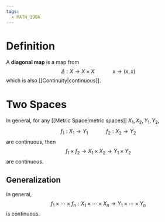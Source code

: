 ```yaml
---
tags:
  - MATH_190A
---
```

# Definition
A **diagonal map** is a map from 
$$
\Delta : X \to X \times X 
\quad\quad\quad
x \to (x, x)
$$
which is also [[Continuity|continuous]]. 

# Two Spaces
In general, for any [[Metric Space|metric spaces]] $X_{1}, X_{2}, Y_{1}, Y_{2}$, 
$$
f_{1}: X_{1} \to Y_{1} 
\quad\quad\quad
f_{2}: X_{2} \to Y_{2}
$$
are continuous, then 
$$
f_{1} \times f_{2} \to X_{1} \times X_{2} \to Y_{1}\times Y_{2}
$$
are continuous. 

## Generalization
In general, 
$$
f_{1} \times \cdots \times f_{n} : 
X_{1} \times \cdots \times X_{n} \to 
Y_{1} \times \cdots \times Y_{n}
$$
is continuous. 
